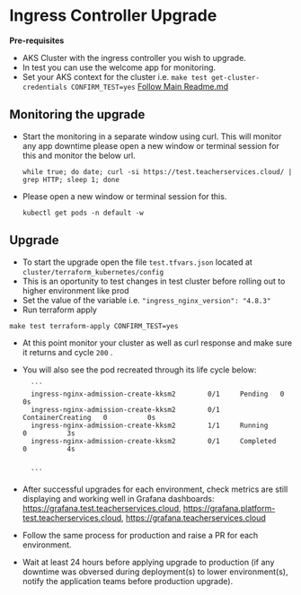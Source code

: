 # Ingress Controller Upgrade

**Pre-requisites**
- AKS Cluster with the ingress controller you wish to upgrade.
- In test you can use the welcome app for monitoring.
- Set your AKS context for the cluster i.e. `make test get-cluster-credentials CONFIRM_TEST=yes` [Follow Main Readme.md](https://github.com/DFE-Digital/teacher-services-cloud/blob/main/README.md)

## Monitoring the upgrade
- Start the monitoring in a separate window using curl. This will monitor any app downtime please open a new window or terminal session for this and monitor the below url.
  ```
  while true; do date; curl -si https://test.teacherservices.cloud/ | grep HTTP; sleep 1; done
  ```
- Please open a new window or terminal session for this.
  ```
  kubectl get pods -n default -w
  ```
## Upgrade

- To start the upgrade open the file `test.tfvars.json` located at `cluster/terraform_kubernetes/config`
- This is an oportunity to test changes in test cluster before rolling out to higher environment like prod
- Set the value of the variable i.e. `"ingress_nginx_version": "4.8.3"`
- Run terraform apply

```
make test terraform-apply CONFIRM_TEST=yes
```
- At this point monitor your cluster as well as curl response and make sure it returns and cycle `200` .
- You will also see the pod recreated through its life cycle below:

        ```
        ingress-nginx-admission-create-kksm2        0/1     Pending   0          0s
        ingress-nginx-admission-create-kksm2        0/1     ContainerCreating   0          0s
        ingress-nginx-admission-create-kksm2        1/1     Running             0          3s
        ingress-nginx-admission-create-kksm2        0/1     Completed           0          4s


        ```
- After successful upgrades for each environment, check metrics are still displaying and working well in Grafana dashboards: https://grafana.test.teacherservices.cloud, https://grafana.platform-test.teacherservices.cloud, https://grafana.teacherservices.cloud
- Follow the same process for production and raise a PR for each environment.
- Wait at least 24 hours before applying upgrade to production (if any downtime was obversed during deployment(s) to lower environment(s), notify the application teams before production upgrade).
